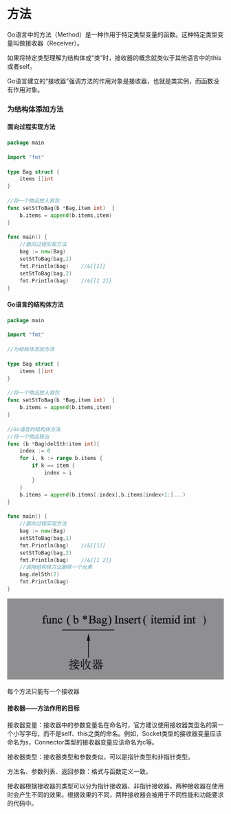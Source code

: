 # 方法

Go语言中的方法（Method）是一种作用于特定类型变量的函数。这种特定类型变量叫做接收器（Receiver）。

如果将特定类型理解为结构体或“类”时，接收器的概念就类似于其他语言中的this或者self。

Go语言建立的“接收器”强调方法的作用对象是接收器，也就是类实例，而函数没有作用对象。

### 为结构体添加方法

#### 面向过程实现方法

```go
package main

import "fmt"

type Bag struct {
	items []int
}

//将一个物品放入背包
func setStToBag(b *Bag,item int)  {
	b.items = append(b.items,item)
}

func main() {
	//面向过程实现方法
	bag := new(Bag)
	setStToBag(bag,1)
	fmt.Println(bag)	//&{[1]}
	setStToBag(bag,2)
	fmt.Println(bag)	//&{[1 2]}
}

```

#### Go语言的结构体方法

```go
package main

import "fmt"

//为结构体添加方法

type Bag struct {
	items []int
}

//将一个物品放入背包
func setStToBag(b *Bag,item int)  {
	b.items = append(b.items,item)
}

//Go语言的结构体方法
//将一个物品移出
func (b *Bag)delSth(item int){
	index := 0
	for i, k := range b.items {
		if k == item {
			index = i
		}
	}
	b.items = append(b.items[:index],b.items[index+1:]...)
}

func main() {
	//面向过程实现方法
	bag := new(Bag)
	setStToBag(bag,1)
	fmt.Println(bag)	//&{[1]}
	setStToBag(bag,2)
	fmt.Println(bag)	//&{[1 2]}
	//调用结构体方法删除一个元素
	bag.delSth(2)
	fmt.Println(bag)
}

```

![](../../../.gitbook/assets/image%20%287%29.png)

每个方法只能有一个接收器

#### 接收器——方法作用的目标

接收器变量：接收器中的参数变量名在命名时，官方建议使用接收器类型名的第一个小写字母，而不是self、this之类的命名。例如，Socket类型的接收器变量应该命名为s，Connector类型的接收器变量应该命名为c等。

接收器类型：接收器类型和参数类似，可以是指针类型和非指针类型。

方法名、参数列表、返回参数：格式与函数定义一致。

接收器根据接收器的类型可以分为指针接收器、非指针接收器。两种接收器在使用时会产生不同的效果。根据效果的不同，两种接收器会被用于不同性能和功能要求的代码中。

